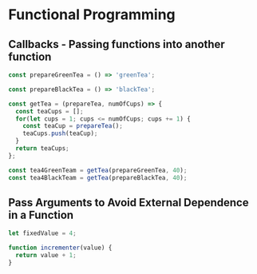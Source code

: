 # Functional Programming

## Callbacks - Passing functions into another function
```js
const prepareGreenTea = () => 'greenTea';

const prepareBlackTea = () => 'blackTea';

const getTea = (prepareTea, numOfCups) => {
  const teaCups = [];
  for(let cups = 1; cups <= numOfCups; cups += 1) {
    const teaCup = prepareTea();
    teaCups.push(teaCup);
  }
  return teaCups;
};

const tea4GreenTeam = getTea(prepareGreenTea, 40);
const tea4BlackTeam = getTea(prepareBlackTea, 40);
```

## Pass Arguments to Avoid External Dependence in a Function
```js
let fixedValue = 4;

function incrementer(value) {
  return value + 1;
}
```
